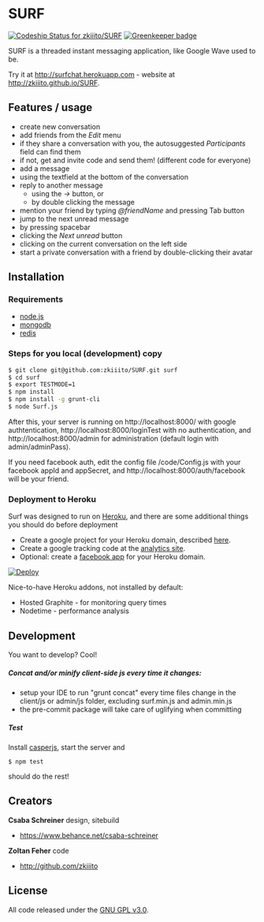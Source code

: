
# SURF

[ ![Codeship Status for zkiiito/SURF](https://codeship.com/projects/bf1d3c00-5988-0132-2ac1-123ab8314f17/status)](https://codeship.com/projects/50287)
[![Greenkeeper badge](https://badges.greenkeeper.io/zkiiito/SURF.svg)](https://greenkeeper.io/)

SURF is a threaded instant messaging application, like Google Wave used to be.

Try it at <http://surfchat.herokuapp.com> - website at <http://zkiiito.github.io/SURF>.

## Features / usage
* create new conversation
* add friends from the *Edit* menu
 * if they share a conversation with you, the autosuggested *Participants* field can find them
 * if not, get and invite code and send them! (different code for everyone)
* add a message
 * using the textfield at the bottom of the conversation
 * reply to another message
   * using the *→* button, or
   * by double clicking the message
 * mention your friend by typing *@friendName* and pressing Tab button
* jump to the next unread message
 * by pressing spacebar
 * clicking the *Next unread* button
 * clicking on the current conversation on the left side
* start a private conversation with a friend by double-clicking their avatar


## Installation
### Requirements

* [node.js]
* [mongodb]
* [redis]

### Steps for you local (development) copy
```sh
$ git clone git@github.com:zkiiito/SURF.git surf
$ cd surf
$ export TESTMODE=1
$ npm install
$ npm install -g grunt-cli
$ node Surf.js
```
After this, your server is running on http://localhost:8000/ with google authtentication, http://localhost:8000/loginTest with no authentication, and http://localhost:8000/admin for administration (default login with admin/adminPass).

If you need facebook auth, edit the config file /code/Config.js with your facebook appId and appSecret, and http://localhost:8000/auth/facebook will be your friend.

### Deployment to Heroku

Surf was designed to run on [Heroku], and there are some additional things you should do before deployment
* Create a google project for your Heroku domain, described [here](https://developers.google.com/accounts/docs/OpenIDConnect).
* Create a google tracking code at the [analytics site](https://developers.google.com/analytics/devguides/collection/analyticsjs/).
* Optional: create a [facebook app](https://developers.facebook.com/) for your Heroku domain.

[![Deploy](https://www.herokucdn.com/deploy/button.svg)](https://heroku.com/deploy?template=https://github.com/zkiiito/surf)

Nice-to-have Heroku addons, not installed by default:
* Hosted Graphite - for monitoring query times
* Nodetime - performance analysis

## Development

You want to develop? Cool!

##### Concat and/or minify client-side js every time it changes:
* setup your IDE to run "grunt concat" every time files change in the client/js or admin/js folder, excluding surf.min.js and admin.min.js
* the pre-commit package will take care of uglifying when committing

##### Test
Install [casperjs], start the server and
```
$ npm test
```
should do the rest!

## Creators

**Csaba Schreiner** design, sitebuild
* <https://www.behance.net/csaba-schreiner>

**Zoltan Feher** code
- <http://github.com/zkiiito>

## License

All code released under the [GNU GPL v3.0](LICENSE).

[node.js]:http://nodejs.org
[mongodb]:http://www.mongodb.org
[redis]:http://redis.io
[casperjs]: http://casperjs.org/
[Heroku]:https://www.heroku.com/
